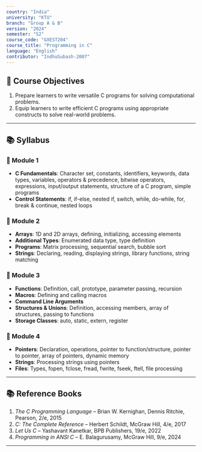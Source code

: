 ```yaml
---
country: "India"
university: "KTU"
branch: "Group A & B"
version: "2024"
semester: "S2"
course_code: "GXEST204"
course_title: "Programming in C"
language: "English"
contributor: "IndhuSubash-2007"
---
```


## 📘 Course Objectives

1. Prepare learners to write versatile C programs for solving computational problems.  
2. Equip learners to write efficient C programs using appropriate constructs to solve real-world problems.

---

## 📚 Syllabus

### 🔹 Module 1 

- **C Fundamentals**: Character set, constants, identifiers, keywords, data types, variables, operators & precedence, bitwise operators, expressions, input/output statements, structure of a C program, simple programs  
- **Control Statements**: if, if-else, nested if, switch, while, do-while, for, break & continue, nested loops

### 🔹 Module 2 

- **Arrays**: 1D and 2D arrays, defining, initializing, accessing elements  
- **Additional Types**: Enumerated data type, type definition  
- **Programs**: Matrix processing, sequential search, bubble sort  
- **Strings**: Declaring, reading, displaying strings, library functions, string matching

### 🔹 Module 3 

- **Functions**: Definition, call, prototype, parameter passing, recursion  
- **Macros**: Defining and calling macros  
- **Command Line Arguments**  
- **Structures & Unions**: Definition, accessing members, array of structures, passing to functions  
- **Storage Classes**: auto, static, extern, register

### 🔹 Module 4 

- **Pointers**: Declaration, operations, pointer to function/structure, pointer to pointer, array of pointers, dynamic memory  
- **Strings**: Processing strings using pointers  
- **Files**: Types, fopen, fclose, fread, fwrite, fseek, ftell, file processing

---

## 📚 Reference Books

1. *The C Programming Language* – Brian W. Kernighan, Dennis Ritchie, Pearson, 2/e, 2015  
2. *C: The Complete Reference* – Herbert Schildt, McGraw Hill, 4/e, 2017  
3. *Let Us C* – Yashavant Kanetkar, BPB Publishers, 19/e, 2022  
4. *Programming in ANSI C* – E. Balagurusamy, McGraw Hill, 9/e, 2024

---

